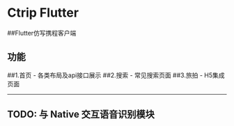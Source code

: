 # Ctrip Flutter

##Flutter仿写携程客户端

## 功能

##1.首页 - 各类布局及api接口展示
##2.搜索 - 常见搜索页面
##3.旅拍 - H5集成页面

---
## TODO: 与 Native 交互语音识别模块
